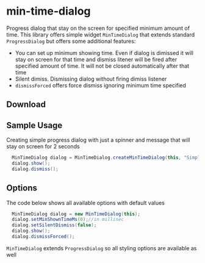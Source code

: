 # min-time-dialog
Progress dialog that stay on the screen for specified minimum amount of time.
This library offers simple widget `MinTimeDialog` that extends standard `ProgressDialog` but offers some additional features:
* You can set up minimum showing time. Even if dialog is dimissed it will stay on screen for that time and dismiss litener will be fired after specified amount of time. It will not be closed automatically after that time
* Silent dimiss. Dismissing dialog without firing dimiss listener
* `dismissForced` offers force dismiss ignoring minimum time specified

Download
---------

Sample Usage
---------

Creating simple progress dialog with just a spinner and message that will stay on screen for 2 seconds
```java
  MinTimeDialog dialog = MinTimeDialog.createMinTimeDialog(this, "Simple processing", 2000);
  dialog.show();
  dialog.dismiss();
```

Options
---------
The code below shows all available options with default values
```java
  MinTimeDialog dialog = new MinTimeDialog(this);
  dialog.setMinShownTimeMs(0);//in millisec
  dialog.setSilentDismiss(false);
  dialog.show();
  dialog.dismissForced();
```

`MinTimeDialog` extends `ProgressDialog` so all styling options are available as well
